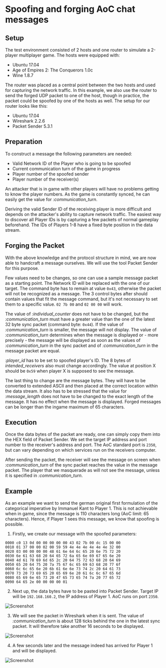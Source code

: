 # Spoofing and forging AoC chat messages

## Setup

The test environment consisted of 2 hosts and one router to simulate a 2-player multiplayer game. The hosts were equipped with:

* Ubuntu 17.04
* Age of Empires 2: The Conquerors 1.0c
* Wine 1.8.7

The router was placed as a central point between the two hosts and used for capturing the network traffic. In this example, we also use the router to send the forged UDP packet to one of the host, though in practice, the packet could be spoofed by one of the hosts as well. The setup for our router looks like this:

* Ubuntu 17.04
* Wireshark 2.2.6
* Packet Sender 5.3.1

## Preparation

To construct a message the following parameters are needed:

* Valid Network ID of the Player who is going to be spoofed
* Current communication turn of the game in progress
* Player number of the spoofed sender
* Player number of the receiver(s)

An attacker that is in game with other players will have no problems getting to know the player numbers. As the game is constantly synced, he can easily get the value for *:communication_turn*.

Deriving the valid Sender ID of the receiving player is more difficult and depends on the attacker's ability to capture network traffic. The easiest way to discover all Player IDs is by capturing a few packets of normal gameplay beforehand. The IDs of Players 1-8 have a fixed byte position in the data stream.

## Forging the Packet

With the above knowledge and the protocol structure in mind, we are now able to handcraft a message ourselves. We will use the tool Packet Sender for this purpose.

Few values need to be changes, so one can use a sample message packet as a starting point. The Network ID will be replaced with the one of our target. The command byte has to remain at value `0x43`, otherwise the packet will not be recognized as a message. The 3 control bytes after should contain values that fit the message command, but it's not necessary to set them to a specific value. `02 7b 00` and `02 00 00` will work.

The value of *:individual_counter* does not have to be changed, but the *:communication_turn* must have a greater value than the one of the latest 32 byte sync packet (command byte: `0x44`). If the value of *:communication_turn* is smaller, the message will not display. The value of *:communication_turn* determines when the message is displayed or - more precisely - the message will be displayed as soon as the values of *:communication_turn* in the sync packet and of *:communication_turn* in the message packet are equal.

*:player_id* has to be set to spoofed player's ID. The 8 bytes of *intended_receivers* also must change accordingly. The value at position X should be `0x59` when player X is supposed to see the message.

The last thing to change are the message bytes. They will have to be converted to extended ASCII and then placed at the correct location within the data stream. It also has to be stressed that the value for *:message_length* does not have to be changed to the exact length of the message. It has no effect when the message is displayed. Forged messages can be longer than the ingame maximum of 65 characters.

## Execution

Once the data bytes of the packet are ready, one can simply copy them into the HEX field of Packet Sender. We set the target IP address and port number to the receiver's address and port. The AoC standard port is `2350`, but can vary depending on which services run on the receivers computer.

After sending the packet, the receiver will see the message on screen when *:communication_turn* of the sync packet reaches the value in the message packet. The player that we masquerade as will not see the message, unless it is specified in *:communication_turn*.

## Example

As an example we want to send the german original first formulation of the categorical imperative by Immanuel Kant to Player 1. This is not achievable when in game, since the message is 110 characters long (AoC limit: 65 characters). Hence, if Player 1 sees this message, we know that spoofing is possible.

1. Firstly, we create our message with the spoofed parameters:

```
0000 c0 13 0d 00 00 00 00 00 43 02 7b 00 dc 15 00 00
0010 01 37 00 00 02 00 59 59 4e 4e 4e 4e 4e 4e 32 00
0020 03 00 00 00 00 48 61 6e 64 6c 65 20 6e 75 72 20
0030 6e 61 63 68 20 64 65 72 6a 65 6e 69 67 65 6e 20
0040 4d 61 78 69 6d 65 2c 20 64 75 72 63 68 20 64 69
0050 65 20 64 75 20 7a 75 67 6c 65 69 63 68 20 77 6f
0060 6c 6c 65 6e 20 6b 61 6e 6e 73 74 2c 20 64 61 73
0070 73 20 73 69 65 20 65 69 6e 20 61 6c 6c 67 65 6d
0080 65 69 6e 65 73 20 47 65 73 65 74 7a 20 77 65 72
0090 64 65 2e 00 00 00 00 01
```

2. Next up, the data bytes have to be pasted into Packet Sender. Target IP will be `192.168.160.2`, the IP address of Player 1. AoC runs on port `2350`.

![Screenshot](images/aoe2-message-spoofing1.png)

3. We will see the packet in Wireshark when it is sent. The value of *:communication_turn* is about 128 ticks behind the one in the latest sync packet. It will therefore take another 16 seconds to be displayed.

![Screenshot](images/aoe2-message-spoofing2.png)

4. A few seconds later and the message indeed has arrived for Player 1 and will be displayed.

![Screenshot](images/aoe2-message-spoofing3.png)
